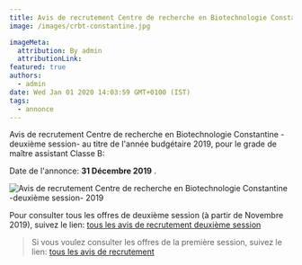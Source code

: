 ```yaml
---
title: Avis de recrutement Centre de recherche en Biotechnologie Constantine -deuxième session-
image: /images/crbt-constantine.jpg

imageMeta:
  attribution: By admin
  attributionLink:
featured: true
authors:
  - admin
date: Wed Jan 01 2020 14:03:59 GMT+0100 (IST)
tags:
  - annonce
---
```

Avis de recrutement Centre de recherche en Biotechnologie Constantine -deuxième session- au titre de l'année budgétaire 2019, pour le grade de maître assistant Classe B:

Date de l'annonce: **31 Décembre 2019** .

![Avis de recrutement Centre de recherche en Biotechnologie Constantine -deuxième session- 2019](/images/avis-de-recr-centre-crbt-constantine-deuxieme-session.jpg)


Pour consulter tous les offres de deuxième session (à partir de Novembre 2019), suivez le lien: [tous les avis de recrutement deuxième session](/tous-les-avis-de-recrutement-mitre-assistant-classe-b-au-titre-de-l-annee-2019-deuxieme-session/)

>Si vous voulez consulter les offres de la première session, suivez le lien: [tous les avis de recrutement](/tous_les_avis_de_recrutement_annee_budgetaire_2019/)
